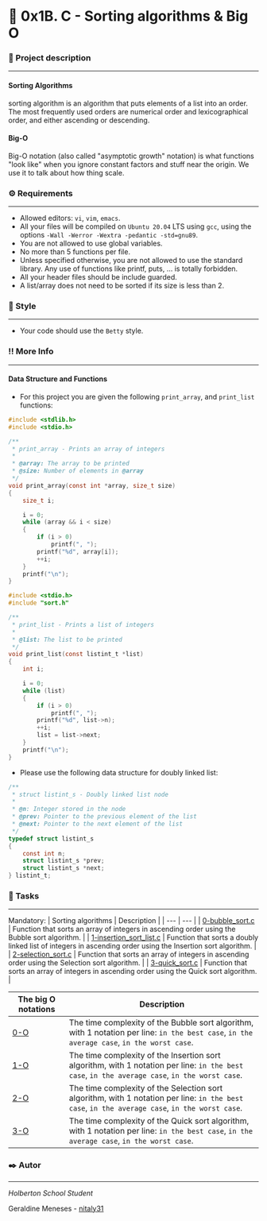 # 🚀 0x1B. C - Sorting algorithms & Big O

### :open_book: Project description
***
#### Sorting Algorithms
sorting algorithm is an algorithm that puts elements of a list into an order. The most frequently used orders are numerical order and lexicographical order, and either ascending or descending.


#### Big-O
Big-O notation (also called "asymptotic growth" notation) is what functions "look like" when you ignore constant factors and stuff near the origin. We use it to talk about how thing scale.

### :gear: Requirements
***
* Allowed editors: `vi`, `vim`, `emacs`.
* All your files will be compiled on `Ubuntu 20.04` LTS using `gcc`, using the options `-Wall -Werror -Wextra -pedantic -std=gnu89`.
* You are not allowed to use global variables.
* No more than 5 functions per file.
* Unless specified otherwise, you are not allowed to use the standard library. Any use of functions like printf, puts, … is totally forbidden.
* All your header files should be include guarded.
* A list/array does not need to be sorted if its size is less than 2.

### 🎨 Style
***
* Your code should use the `Betty` style.

### :bangbang: More Info
***
#### Data Structure and Functions
* For this project you are given the following `print_array`, and `print_list` functions:
```C
#include <stdlib.h>
#include <stdio.h>

/**
 * print_array - Prints an array of integers
 *
 * @array: The array to be printed
 * @size: Number of elements in @array
 */
void print_array(const int *array, size_t size)
{
    size_t i;

    i = 0;
    while (array && i < size)
    {
        if (i > 0)
            printf(", ");
        printf("%d", array[i]);
        ++i;
    }
    printf("\n");
}
```
```C
#include <stdio.h>
#include "sort.h"

/**
 * print_list - Prints a list of integers
 *
 * @list: The list to be printed
 */
void print_list(const listint_t *list)
{
    int i;

    i = 0;
    while (list)
    {
        if (i > 0)
            printf(", ");
        printf("%d", list->n);
        ++i;
        list = list->next;
    }
    printf("\n");
}
```
* Please use the following data structure for doubly linked list:
```C
/**
 * struct listint_s - Doubly linked list node
 *
 * @n: Integer stored in the node
 * @prev: Pointer to the previous element of the list
 * @next: Pointer to the next element of the list
 */
typedef struct listint_s
{
    const int n;
    struct listint_s *prev;
    struct listint_s *next;
} listint_t;
```

### 🎯 Tasks
***
Mandatory:
| Sorting algorithms | Description |
| --- | --- |
| [0-bubble_sort.c]() | Function that sorts an array of integers in ascending order using the Bubble sort algorithm. |
| [1-insertion_sort_list.c]() | Function that sorts a doubly linked list of integers in ascending order using the Insertion sort algorithm. |
| [2-selection_sort.c]() | Function that sorts an array of integers in ascending order using the Selection sort algorithm. |
| [3-quick_sort.c]() | Function that sorts an array of integers in ascending order using the Quick sort algorithm. |


| The big O notations | Description |
| --- | --- |
| [0-O]() | The time complexity of the Bubble sort algorithm, with 1 notation per line: `in the best case`, `in the average case`, `in the worst case`. |
| [1-O]() | The time complexity of the Insertion sort algorithm, with 1 notation per line: `in the best case`, `in the average case`, `in the worst case`. |
| [2-O]() | The time complexity of the Selection sort algorithm, with 1 notation per line: `in the best case`, `in the average case`, `in the worst case`. |
| [3-O]() | The time complexity of the Quick sort algorithm, with 1 notation per line: `in the best case`, `in the average case`, `in the worst case`. |

### :black_nib: Autor
***
*Holberton School Student*

Geraldine Meneses - [nitaly31](https://github.com/nitaly31)
